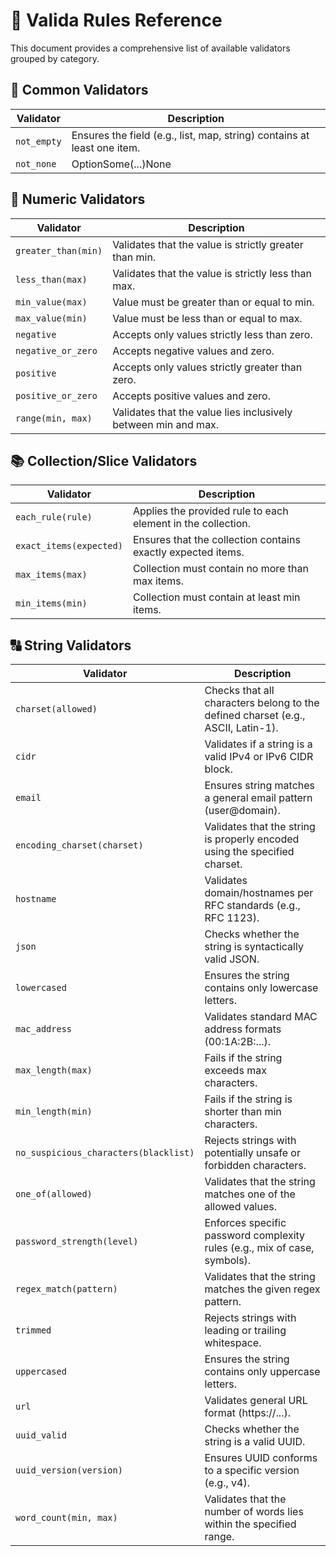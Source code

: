 # 📏 Valida Rules Reference

This document provides a comprehensive list of available validators grouped by category.

## 🧩 Common Validators

| Validator   | Description                                                             |
|-------------|-------------------------------------------------------------------------|
| `not_empty` | Ensures the field (e.g., list, map, string) contains at least one item. |
| `not_none`  | OptionSome(...)None                                                     |

## 🔢 Numeric Validators

| Validator           | Description                                                    |
|---------------------|----------------------------------------------------------------|
| `greater_than(min)` | Validates that the value is strictly greater than min.         |
| `less_than(max)`    | Validates that the value is strictly less than max.            |
| `min_value(max)`    | Value must be greater than or equal to min.                    |
| `max_value(min)`    | Value must be less than or equal to max.                       |
| `negative`          | Accepts only values strictly less than zero.                   |
| `negative_or_zero`  | Accepts negative values and zero.                              |
| `positive`          | Accepts only values strictly greater than zero.                |
| `positive_or_zero`  | Accepts positive values and zero.                              |
| `range(min, max)`   | Validates that the value lies inclusively between min and max. |

## 📚 Collection/Slice Validators

| Validator               | Description                                                  |
|-------------------------|--------------------------------------------------------------|
| `each_rule(rule)`       | Applies the provided rule to each element in the collection. |
| `exact_items(expected)` | Ensures that the collection contains exactly expected items. |
| `max_items(max)`        | Collection must contain no more than max items.              |
| `min_items(min)`        | Collection must contain at least min items.                  |

## 🔠 String Validators

| Validator                             | Description                                                                      |
|---------------------------------------|----------------------------------------------------------------------------------|
| `charset(allowed)`                    | Checks that all characters belong to the defined charset (e.g., ASCII, Latin-1). |
| `cidr`                                | Validates if a string is a valid IPv4 or IPv6 CIDR block.                        |
| `email`                               | Ensures string matches a general email pattern (user@domain).                    |
| `encoding_charset(charset)`           | Validates that the string is properly encoded using the specified charset.       |
| `hostname`                            | Validates domain/hostnames per RFC standards (e.g., RFC 1123).                   |
| `json`                                | Checks whether the string is syntactically valid JSON.                           |
| `lowercased`                          | Ensures the string contains only lowercase letters.                              |
| `mac_address`                         | Validates standard MAC address formats (00:1A:2B:...).                           |
| `max_length(max)`                     | Fails if the string exceeds max characters.                                      |
| `min_length(min)`                     | Fails if the string is shorter than min characters.                              |
| `no_suspicious_characters(blacklist)` | Rejects strings with potentially unsafe or forbidden characters.                 |
| `one_of(allowed)`                     | Validates that the string matches one of the allowed values.                     |
| `password_strength(level)`            | Enforces specific password complexity rules (e.g., mix of case, symbols).        |
| `regex_match(pattern)`                | Validates that the string matches the given regex pattern.                       |
| `trimmed`                             | Rejects strings with leading or trailing whitespace.                             |
| `uppercased`                          | Ensures the string contains only uppercase letters.                              |
| `url`                                 | Validates general URL format (https://...).                                      |
| `uuid_valid`                          | Checks whether the string is a valid UUID.                                       |
| `uuid_version(version)`               | Ensures UUID conforms to a specific version (e.g., v4).                          |
| `word_count(min, max)`                | Validates that the number of words lies within the specified range.              |
